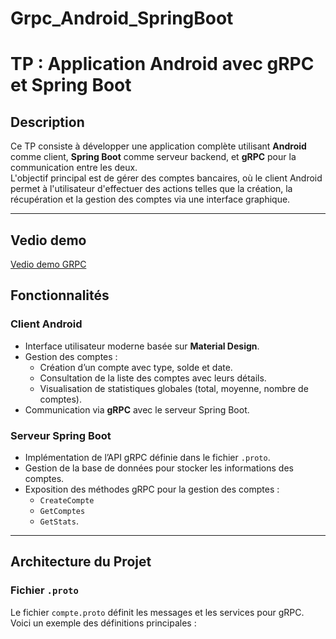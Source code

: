 # Grpc_Android_SpringBoot
# TP : Application Android avec gRPC et Spring Boot

## Description

Ce TP consiste à développer une application complète utilisant **Android** comme client, **Spring Boot** comme serveur backend, et **gRPC** pour la communication entre les deux.  
L'objectif principal est de gérer des comptes bancaires, où le client Android permet à l'utilisateur d'effectuer des actions telles que la création, la récupération et la gestion des comptes via une interface graphique.

---
## Vedio demo
[Vedio demo GRPC](https://github.com/user-attachments/assets/c3cc75d0-d494-40c7-bd44-ae5b6cb7379b
)
## Fonctionnalités

### Client Android
- Interface utilisateur moderne basée sur **Material Design**.
- Gestion des comptes :
  - Création d’un compte avec type, solde et date.
  - Consultation de la liste des comptes avec leurs détails.
  - Visualisation de statistiques globales (total, moyenne, nombre de comptes).
- Communication via **gRPC** avec le serveur Spring Boot.

### Serveur Spring Boot
- Implémentation de l’API gRPC définie dans le fichier `.proto`.
- Gestion de la base de données pour stocker les informations des comptes.
- Exposition des méthodes gRPC pour la gestion des comptes :
  - `CreateCompte`
  - `GetComptes`
  - `GetStats`.

---

## Architecture du Projet

### Fichier `.proto`
Le fichier `compte.proto` définit les messages et les services pour gRPC. Voici un exemple des définitions principales :
